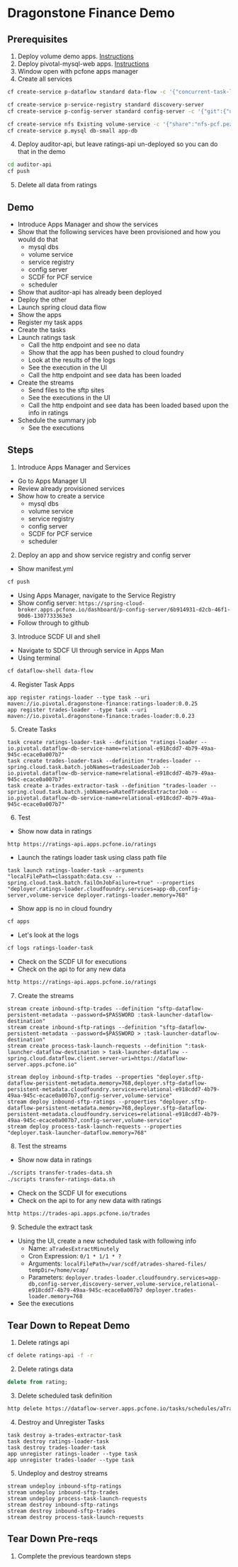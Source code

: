 # Dragonstone Finance Demo

## Prerequisites

1. Deploy volume demo apps. [Instructions](volume-demo-helper.md)
2. Deploy pivotal-mysql-web apps.  [Instructions](mysql-web-helper.md)
3. Window open with pcfone apps manager
3. Create all services
```bash
cf create-service p-dataflow standard data-flow -c '{"concurrent-task-limit": 2, "scheduler": {"name": "scheduler-for-pcf", "plan": "standard"},"maven.remote-repositories.bintray.url": "https://dl.bintray.com/dpfeffer/maven-repo"}'

cf create-service p-service-registry standard discovery-server 
cf create-service p-config-server standard config-server -c '{"git":{"uri":"https://github.com/doddatpivotal/dragonstone-finance.git","searchPaths":"dragonstone-finance-config","label":"master"}}'

cf create-service nfs Existing volume-service -c '{"share":"nfs-pcf.pez.pivotal.io/pcfone/dpfeffer","uid":"$EMPID","gid":"$EMPID", "mount":"/var/scdf"}'
cf create-service p.mysql db-small app-db

```
4. Deploy auditor-api, but leave ratings-api un-deployed so you can do that in the demo
```bash
cd auditor-api
cf push
```
5. Delete all data from ratings

## Demo

- Introduce Apps Manager and show the services
- Show that the following services have been provisioned and how you would do that
    - mysql dbs
    - volume service
    - service registry
    - config server
    - SCDF for PCF service
    - scheduler
- Show that auditor-api has already been deployed
- Deploy the other
- Launch spring cloud data flow
- Show the apps
- Register my task apps
- Create the tasks
- Launch ratings task
    - Call the http endpoint and see no data
    - Show that the app has been pushed to cloud foundry
    - Look at the results of the logs
    - See the execution in the UI
    - Call the http endpoint and see data has been loaded
- Create the streams
    - Send files to the sftp sites
    - See the executions in the UI
    - Call the http endpoint and see data has been loaded based upon the info in ratings
- Schedule the summary job
    - See the executions

## Steps

1. Introduce Apps Manager and Services
- Go to Apps Manager UI
- Review already provisioned services
- Show how to create a service
    - mysql dbs
    - volume service
    - service registry
    - config server
    - SCDF for PCF service
    - scheduler

2. Deploy an app and show service registry and config server
- Show manifest.yml
```bash
cf push
```
- Using Apps Manager, navigate to the Service Registry
- Show config server: `https://spring-cloud-broker.apps.pcfone.io/dashboard/p-config-server/6b914931-d2cb-46f1-90d6-1307733363e3`
- Follow through to github

3. Introduce SCDF UI and shell
- Navigate to SDCF UI through service in Apps Man
- Using terminal
```bash
cf dataflow-shell data-flow
```

4. Register Task Apps
```scdf
app register ratings-loader --type task --uri maven://io.pivotal.dragonstone-finance:ratings-loader:0.0.25
app register trades-loader --type task --uri maven://io.pivotal.dragonstone-finance:trades-loader:0.0.23
```

5. Create Tasks
```scdf
task create ratings-loader-task --definition "ratings-loader --io.pivotal.dataflow-db-service-name=relational-e918cdd7-4b79-49aa-945c-ecace0a007b7"
task create trades-loader-task --definition "trades-loader --spring.cloud.task.batch.jobNames=tradesLoaderJob --io.pivotal.dataflow-db-service-name=relational-e918cdd7-4b79-49aa-945c-ecace0a007b7"
task create a-trades-extractor-task --definition "trades-loader --spring.cloud.task.batch.jobNames=aRatedTradesExtractorJob --io.pivotal.dataflow-db-service-name=relational-e918cdd7-4b79-49aa-945c-ecace0a007b7"
```

6. Test
- Show now data in ratings
```bash
http https://ratings-api.apps.pcfone.io/ratings
```
- Launch the ratings loader task using class path file
```scdf
task launch ratings-loader-task --arguments "localFilePath=classpath:data.csv --spring.cloud.task.batch.failOnJobFailure=true" --properties "deployer.ratings-loader.cloudfoundry.services=app-db,config-server,volume-service deployer.ratings-loader.memory=768"
```
- Show app is no in cloud foundry
```bash
cf apps
```
- Let's look at the logs
```bash
cf logs ratings-loader-task
```
- Check on the SCDF UI for executions
- Check on the api to for any new data 
```bash
http https://ratings-api.apps.pcfone.io/ratings
```

7. Create the streams
```scdf
stream create inbound-sftp-trades --definition "sftp-dataflow-persistent-metadata --password=$PASSWORD :task-launcher-dataflow-destination"
stream create inbound-sftp-ratings --definition "sftp-dataflow-persistent-metadata --password=$PASSWORD > :task-launcher-dataflow-destination" 
stream create process-task-launch-requests --definition ":task-launcher-dataflow-destination > task-launcher-dataflow --spring.cloud.dataflow.client.server-uri=https://dataflow-server.apps.pcfone.io"

stream deploy inbound-sftp-trades --properties "deployer.sftp-dataflow-persistent-metadata.memory=768,deployer.sftp-dataflow-persistent-metadata.cloudfoundry.services=relational-e918cdd7-4b79-49aa-945c-ecace0a007b7,config-server,volume-service"
stream deploy inbound-sftp-ratings --properties "deployer.sftp-dataflow-persistent-metadata.memory=768,deployer.sftp-dataflow-persistent-metadata.cloudfoundry.services=relational-e918cdd7-4b79-49aa-945c-ecace0a007b7,config-server,volume-service"
stream deploy process-task-launch-requests --properties "deployer.task-launcher-dataflow.memory=768"
```

8. Test the streams
- Show now data in ratings
```bash
./scripts transfer-trades-data.sh
./scripts transfer-ratings-data.sh
```
- Check on the SCDF UI for executions
- Check on the api to for any new data with ratings 
```bash
http https://trades-api.apps.pcfone.io/trades
```

9. Schedule the extract task
- Using the UI, create a new scheduled task with following info
    - Name: `aTradesExtractMinutely` 
    - Cron Expression: `0/1 * 1/1 * ?`
    - Arguments: `localFilePath=/var/scdf/atrades-shared-files/ tempDir=/home/vcap/`
    - Parameters: `deployer.trades-loader.cloudfoundry.services=app-db,config-server,discovery-server,volume-service,relational-e918cdd7-4b79-49aa-945c-ecace0a007b7 deployer.trades-loader.memory=768`        
- See the executions

## Tear Down to Repeat Demo

1. Delete ratings api
```bash
cf delete ratings-api -f -r
```

2. Delete ratings data
```sql
delete from rating;
```

3. Delete scheduled task definition
```bash
http delete https://dataflow-server.apps.pcfone.io/tasks/schedules/aTradesExtractMinutely
```

4. Destroy and Unregister Tasks
```scdf
task destroy a-trades-extractor-task
task destroy ratings-loader-task
task destroy trades-loader-task
app unregister ratings-loader --type task
app unregister trades-loader --type task
```

5. Undeploy and destroy streams
```scdf
stream undeploy inbound-sftp-ratings
stream undeploy inbound-sftp-trades
stream undeploy process-task-launch-requests
stream destroy inbound-sftp-ratings
stream destroy inbound-sftp-trades
stream destroy process-task-launch-requests
```

## Tear Down Pre-reqs

1. Complete the previous teardown steps
